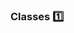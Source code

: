 ### Classes :one:

<panel type="seamless" header="%%-----------------------------------------%%" expanded>
  <include src="./index.md#main" />
</panel>
